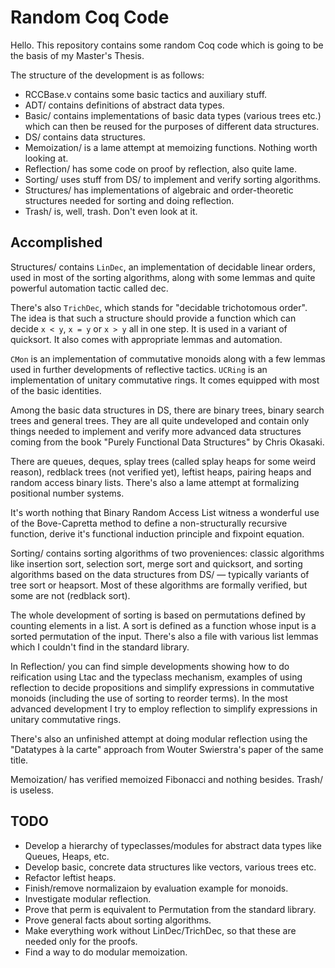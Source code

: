 # Random Coq Code

Hello. This repository contains some random Coq code which is going to be the basis of my Master's Thesis.

The structure of the development is as follows:

* RCCBase.v contains some basic tactics and auxiliary stuff.
* ADT/ contains definitions of abstract data types.
* Basic/ contains implementations of basic data types (various trees etc.) which can then be reused for the purposes of different data structures.
* DS/ contains data structures.
* Memoization/ is a lame attempt at memoizing functions. Nothing worth looking at.
* Reflection/ has some code on proof by reflection, also quite lame.
* Sorting/ uses stuff from DS/ to implement and verify sorting algorithms.
* Structures/ has implementations of algebraic and order-theoretic structures needed for sorting and doing reflection.
* Trash/ is, well, trash. Don't even look at it.

## Accomplished

Structures/ contains ``LinDec``, an implementation of decidable linear orders, used in most of the sorting algorithms, along with some lemmas and quite powerful automation tactic called dec.

There's also ``TrichDec``, which stands for "decidable trichotomous order". The idea is that such a structure should provide a function  which can decide ``x < y``, ``x = y`` or ``x > y`` all in one step. It is used in a variant of quicksort. It also comes with appropriate lemmas and automation.

``CMon`` is an implementation of commutative monoids along with a few lemmas used in further developments of reflective tactics. ``UCRing`` is an implementation of unitary commutative rings. It comes equipped with most of the basic identities.

Among the basic data structures in DS, there are binary trees, binary search trees and general trees. They are all quite undeveloped and contain only things needed to implement and verify more advanced data structures coming from the book "Purely Functional Data Structures" by Chris Okasaki.

There are queues, deques, splay trees (called splay heaps for some weird reason), redblack trees (not verified yet), leftist heaps, pairing heaps and random access binary lists. There's also a lame attempt at formalizing positional number systems.

It's worth nothing that Binary Random Access List witness a wonderful use of the Bove-Capretta method to define a non-structurally recursive function, derive it's functional induction principle and fixpoint equation.

Sorting/ contains sorting algorithms of two proveniences: classic algorithms like insertion sort, selection sort, merge sort and quicksort, and sorting algorithms based on  the data structures from DS/ — typically variants of tree sort or heapsort. Most of these algorithms are formally verified, but some are not (redblack sort).

The whole development of sorting is based on permutations defined by counting elements in a list. A sort is defined as a function whose input is a sorted permutation of the input. There's also a file with various list lemmas which I couldn't find in the standard library.

In Reflection/ you can find simple developments showing how to do reification using Ltac and the typeclass mechanism, examples of using reflection to decide propositions and simplify expressions in commutative monoids (including the use of sorting to reorder terms). In the most advanced development I try to employ reflection to simplify expressions in unitary commutative rings.

There's also an unfinished attempt at doing modular reflection using the "Datatypes à la carte" approach from Wouter Swierstra's paper of the same title.

Memoization/ has verified memoized Fibonacci and nothing besides. Trash/ is useless.

## TODO

* Develop a hierarchy of typeclasses/modules for abstract data types like Queues, Heaps, etc.
* Develop basic, concrete data structures like vectors, various trees etc.
* Refactor leftist heaps.
* Finish/remove normalizaion by evaluation example for monoids.
* Investigate modular reflection.
* Prove that perm is equivalent to Permutation from the standard library.
* Prove general facts about sorting algorithms.
* Make everything work without LinDec/TrichDec, so that these are needed only for the proofs.
* Find a way to do modular memoization.